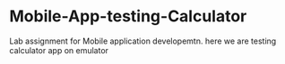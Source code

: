 # Mobile-App-testing-Calculator
 Lab assignment for Mobile application developemtn. here we are testing calculator app on emulator
